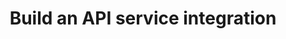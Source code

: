 ---
title: Build an API service integration
excerpt: Learn how to build and register an API service integration to the Okta Integration Network.
meta:
  - name: description
    content: Use this guide to learn how to build, test, and submit an API service integration to the Okta Integration Network.
layout: Guides
sections:
 - main
---